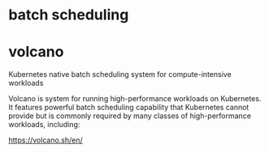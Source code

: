 # batch scheduling 

 

# volcano
 
Kubernetes native batch scheduling system for compute-intensive workloads 

Volcano is system for running high-performance workloads on Kubernetes. It features powerful batch scheduling capability that Kubernetes cannot provide but is commonly required by many classes of high-performance workloads, including:

https://volcano.sh/en/ 